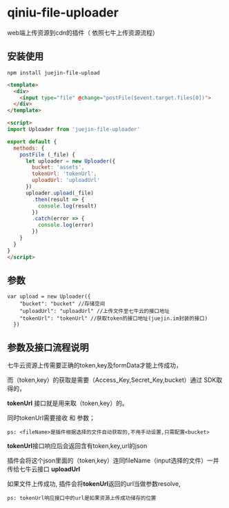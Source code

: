 # qiniu-file-uploader
 web端上传资源到cdn的插件（ 依照七牛上传资源流程）

## 安装使用
```
npm install juejin-file-upload

```

```html
<template>
  <div>
    <input type="file" @change="postFile($event.target.files[0])">
  </div>
</template>

<script>
import Uploader from 'juejin-file-uploader'

export default {
  methods: {
    postFile (_file) {
      let uploader = new Uploader({
        bucket: 'assets',
        tokenUrl: 'tokenUrl',
        uploadUrl: 'uploadUrl'
      })
      uploader.upload(_file)
        .then(result => {
          console.log(result)
        })
        .catch(error => {
          console.log(error)
        })
    }
  }
}
</script>
```

## 参数
```
var upload = new Uploader({
    "bucket": "bucket" //存储空间
    "uploadUrl": "uploadUrl" //上传文件至七牛云的接口地址
    "tokenUrl": "tokenUrl" //获取token的接口地址(juejin.im封装的接口)
  })
```
## 参数及接口流程说明

七牛云资源上传需要正确的token,key及formData才能上传成功，

而（token,key）的获取是需要（Access_Key,Secret_Key,bucket）通过 SDK取得的，

**tokenUrl** 接口就是用来取（token,key）的。

同时tokenUrl需要接收<bucket> 和<fileName> 参数；

    ps: <fileName>是插件根据选择的文件自动获取的,不用手动设置,只需配置<bucket>

**tokenUrl**接口响应后会返回含有token,key,url的json


插件会将这个json里面的（token,key）连同fileName（input选择的文件）一并传给七牛云接口 **uploadUrl**

如果文件上传成功, 插件会将**tokenUrl**返回的url当做参数resolve,

    ps: tokenUrl响应接口中的url是如果资源上传成功储存的位置


